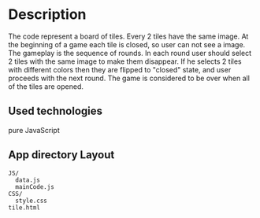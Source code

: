 # Description
The code represent a board of tiles. Every 2 tiles have the same image. At the beginning of a game each tile is closed,
 so user can not see a image. 
 The gameplay is the sequence of rounds. In each round user should select 2 tiles with
the same image to make them disappear. If he selects 2 tiles with different colors then they are flipped to "closed" state, 
and user proceeds with the next round. The game is considered to be over when all of the tiles are opened.
## Used technologies
pure JavaScript
## App directory Layout
```
JS/
  data.js
  mainCode.js
CSS/
  style.css
tile.html
```

